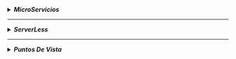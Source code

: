 

<details>
  <summary><b><i>MicroServicios</i></b></summary>
  <br><p style="text-align:center;"><img src="http://comunytek.com/wp-content/uploads/2017/03/Microservicios.png"></p>
  <br><p>Los microservicios son un sistema de desarrollo software que en los últimos años ha gozado de una gran popularidad. Aunque muchos se ven atraídos por ellos, no todos se han atrevido a ponerlos en práctica. De hecho, en estos momentos es cuando una gran mayoría de desarrolladores descubren cómo los microservices influyen de manera positiva en aspectos como el tiempo, rendimiento o la estabilidad de proyectos.</p>
  <details>
  <summary><b><i>Ventajas</i></b></summary>
    <ul>
      <li>Equipo de Trabajo Mínimo</li>
      <li>Escalabilidad</li>
      <li>Funcionalidad Modular, módulos independientes</li>
      <li>Libertad del desarrollador de desarrollar y desplegar servicios de forma independiente</li>
      <li>Uso de contenedores permitiendo el despliegue y el desarrollo de la aplicación rápidamente</li>
    </ul>
  </pre>
  </details>
  <details>
  <summary><b><i>Desventajas</i></b></summary>
    <ul>
      <li>Alto Consumo de Memoria</li>
      <li>Necesidad de tiempo para poder fragmentar distintos microservicios</li>
      <li>Complejidad de gestión de un gran número de servicios</li>
      <li>Necesidad de desarrolladores para la solución de problemas como latencia en la red
        o balanceo de cargas</li>
      <li>Pruebas o testeos complicados al despliegue distribuido</li>
    </ul>
  </pre>
  </details>
</pre>
</details>

---

<details>
  <summary><b><i>ServerLess</i></b></summary>
  <br><p style="text-align:center;"><img src="https://www.parkmycloud.com/wp-content/uploads/2018/01/serverless_bze.png"></p>
  <br><p>Serverless es un tipo de arquitectura donde los servidores (físicos o en la nube) dejan de existir para el desarrollador y en cambio el código corre en “ambientes de ejecución” que administran proveedores como Amazon, Google, IBM, etc.</p>
  <details>
  <summary><b><i>Ventajas</i></b></summary>
    <ul>
      <li>No es necesario administrar servidores</li>
      <li>El escalamiento es flexible</li>
      <li>Alta Disponibilidad</li>
      <li>No se paga por capacidad latente</li>
    </ul>
  </pre>
  </details>
  <details>
  <summary><b><i>Desventajas</i></b></summary>
    <ul>
      <li>Los entornos de programación están límitados por el proveedor</li>
      <li>Es un servicio sin estado, cualquier operación que requiera "recordar" entre ejecuciones
      <br>ha de apoyarse en otros servicios</li>
      <li>Al cobrarse por tiempo de ejecución, y en algunos proveedores limitarse, <br>
      se penaliza un consumo prolongado en el tiempo</li>
    </ul>
  </pre>
  </details>
</pre>
</details>

---

<details>
  <summary><b><i>Puntos De Vista</i></b></summary>
<br>
<details>
  <summary><b><i>Punto de Vista introductorio</i></b></summary>
  <img src="https://raw.githubusercontent.com/JuanARojasA/DisenoPatrones/master/Puntos%20De%20Vista/Punto%20de%20Vista%20Introductorio.jpg" align="middle">
</pre>
</details>

<details>
  <summary><b><i>Punto de Vista Organizacional</i></b></summary>
  <img src="https://raw.githubusercontent.com/JuanARojasA/DisenoPatrones/master/Puntos%20De%20Vista/Punto%20de%20Vista%20Organizacional.jpg" align="middle">
</pre>
</details>

<details>
  <summary><b><i>Punto de Vista de Cooperacion de Actores</i></b></summary>
  <img src="https://raw.githubusercontent.com/JuanARojasA/DisenoPatrones/master/Puntos%20De%20Vista/Punto%20de%20Vista%20de%20Cooperaci%C3%B3n%20de%20Actores.jpg" align="middle">
</pre>
</details>

<details>
  <summary><b><i>Punto de Vista de Funciones de Negocio</i></b></summary>
  <img src="https://raw.githubusercontent.com/JuanARojasA/DisenoPatrones/master/Puntos%20De%20Vista/Punto%20de%20Vista%20Funcional.jpg" align="middle">
</pre>
</details>

<details>
  <summary><b><i>Punto de Vista de Procesos de Negocio</i></b></summary>
  <img src="https://raw.githubusercontent.com/JuanARojasA/DisenoPatrones/master/Puntos%20De%20Vista/Punto%20de%20Vista%20de%20Procesos%20de%20Negocio.jpg" align="middle">
</pre>
</details>

<details>
  <summary><b><i>Punto de Vista de Cooperación entre Aplicaciones</i></b></summary>
  <img src="https://raw.githubusercontent.com/JuanARojasA/DisenoPatrones/master/Puntos%20De%20Vista/Punto%20de%20Vista%20de%20Cooperaci%C3%B3n%20de%20Aplicaciones.jpg" align="middle">
</pre>
</details>

<details>
  <summary><b><i>Punto de Vista de Uso de Aplicaciones (Admisión)</i></b></summary>
  <img src="https://raw.githubusercontent.com/JuanARojasA/DisenoPatrones/master/Puntos%20De%20Vista/Punto%20de%20Vista%20de%20Uso%20de%20Aplicaciones%20(Admisi%C3%B3n).jpg" align="middle">
</pre>
</details>

<details>
  <summary><b><i>Punto de Vista de Uso de Aplicaciones (Gestión de Notas)</i></b></summary>
  <img src="https://raw.githubusercontent.com/JuanARojasA/DisenoPatrones/master/Puntos%20De%20Vista/Punto%20de%20Vista%20de%20Uso%20de%20Aplicaciones%20(Gestion%20Notas).jpg" align="middle">
</pre>
</details>

<details>
  <summary><b><i>Punto de Vista de Uso de Infraestructura</i></b></summary>
  <img src="https://raw.githubusercontent.com/JuanARojasA/DisenoPatrones/master/Puntos%20De%20Vista/Punto%20de%20Vista%20de%20Uso%20de%20Infraestructura.jpg" align="middle">
</pre>
</details>

</pre>
</details>
<br><br>


